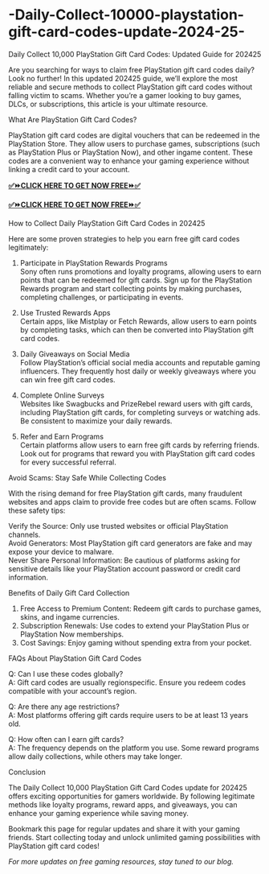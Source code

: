 # -Daily-Collect-10000-playstation-gift-card-codes-update-2024-25-
Daily Collect 10,000 PlayStation Gift Card Codes: Updated Guide for 202425  

Are you searching for ways to claim free PlayStation gift card codes daily? Look no further! In this updated 202425 guide, we’ll explore the most reliable and secure methods to collect PlayStation gift card codes without falling victim to scams. Whether you’re a gamer looking to buy games, DLCs, or subscriptions, this article is your ultimate resource.  



 What Are PlayStation Gift Card Codes?  

PlayStation gift card codes are digital vouchers that can be redeemed in the PlayStation Store. They allow users to purchase games, subscriptions (such as PlayStation Plus or PlayStation Now), and other ingame content. These codes are a convenient way to enhance your gaming experience without linking a credit card to your account.  


**[✅⏩CLICK HERE TO GET NOW FREE⏩✅](https://giftcardshopzone.com/pnsgiftcardcodes02/psngiftcardcodes%20index.html)**

**[✅⏩CLICK HERE TO GET NOW FREE⏩✅](https://giftcardshopzone.com/pnsgiftcardcodes02/psngiftcardcodes%20index.html)**

 How to Collect Daily PlayStation Gift Card Codes in 202425  

Here are some proven strategies to help you earn free gift card codes legitimately:  

 1. Participate in PlayStation Rewards Programs  
Sony often runs promotions and loyalty programs, allowing users to earn points that can be redeemed for gift cards. Sign up for the PlayStation Rewards program and start collecting points by making purchases, completing challenges, or participating in events.  

 2. Use Trusted Rewards Apps  
Certain apps, like Mistplay or Fetch Rewards, allow users to earn points by completing tasks, which can then be converted into PlayStation gift card codes.  

 3. Daily Giveaways on Social Media  
Follow PlayStation’s official social media accounts and reputable gaming influencers. They frequently host daily or weekly giveaways where you can win free gift card codes.  

 4. Complete Online Surveys  
Websites like Swagbucks and PrizeRebel reward users with gift cards, including PlayStation gift cards, for completing surveys or watching ads. Be consistent to maximize your daily rewards.  

 5. Refer and Earn Programs  
Certain platforms allow users to earn free gift cards by referring friends. Look out for programs that reward you with PlayStation gift card codes for every successful referral.  



 Avoid Scams: Stay Safe While Collecting Codes  

With the rising demand for free PlayStation gift cards, many fraudulent websites and apps claim to provide free codes but are often scams. Follow these safety tips:  

 Verify the Source: Only use trusted websites or official PlayStation channels.  
 Avoid Generators: Most PlayStation gift card generators are fake and may expose your device to malware.  
 Never Share Personal Information: Be cautious of platforms asking for sensitive details like your PlayStation account password or credit card information.  



 Benefits of Daily Gift Card Collection  

1. Free Access to Premium Content: Redeem gift cards to purchase games, skins, and ingame currencies.  
2. Subscription Renewals: Use codes to extend your PlayStation Plus or PlayStation Now memberships.  
3. Cost Savings: Enjoy gaming without spending extra from your pocket.  



 FAQs About PlayStation Gift Card Codes  

Q: Can I use these codes globally?  
A: Gift card codes are usually regionspecific. Ensure you redeem codes compatible with your account’s region.  

Q: Are there any age restrictions?  
A: Most platforms offering gift cards require users to be at least 13 years old.  

Q: How often can I earn gift cards?  
A: The frequency depends on the platform you use. Some reward programs allow daily collections, while others may take longer.  



 Conclusion  

The Daily Collect 10,000 PlayStation Gift Card Codes update for 202425 offers exciting opportunities for gamers worldwide. By following legitimate methods like loyalty programs, reward apps, and giveaways, you can enhance your gaming experience while saving money.  

Bookmark this page for regular updates and share it with your gaming friends. Start collecting today and unlock unlimited gaming possibilities with PlayStation gift card codes!  

  

*For more updates on free gaming resources, stay tuned to our blog.*
